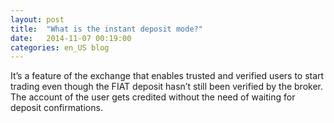 ```yaml
---
layout: post
title:  "What is the instant deposit mode?"
date:   2014-11-07 00:19:00
categories: en_US blog
---
```


It’s a feature of the exchange that enables trusted and verified users to start trading even though the FIAT deposit hasn’t still been verified by the broker. The account of the user gets credited without the need of waiting for deposit confirmations.